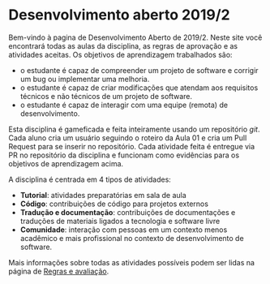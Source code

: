 # Desenvolvimento aberto 2019/2

Bem-vindo à pagina de Desenvolvimento Aberto de 2019/2. Neste site você encontrará todas as aulas da disciplina, as regras de aprovação e as atividades aceitas. Os objetivos de aprendizagem trabalhados são:

* o estudante é capaz de compreender um projeto de software e corrigir um bug ou implementar uma melhoria.
* o estudante é capaz de criar modificações que atendam aos requisitos técnicos e não técnicos de um projeto de software. 
* o estudante é capaz de interagir com uma equipe (remota) de desenvolvimento.

Esta disciplina é gameficada e feita inteiramente usando um repositório *git*. Cada aluno cria um usuário seguindo o roteiro da Aula 01 e cria um Pull Request para se inserir no repositório. Cada atividade feita é entregue via PR no repositório da disciplina e funcionam como evidências para os objetivos de aprendizagem acima. 

A disciplina é centrada em 4 tipos de atividades:

* **Tutorial**: atividades preparatórias em sala de aula
* **Código**: contribuições de código para projetos externos
* **Tradução e documentação**: contribuições de documentações e traduções de materiais ligados a tecnologia e software livre
* **Comunidade**: interação com pessoas em um contexto menos acadêmico e mais profissional no contexto de desenvolvimento de software.

Mais informações sobre todas as atividades possíveis podem ser lidas na página de [Regras e avaliação](regras.md).
